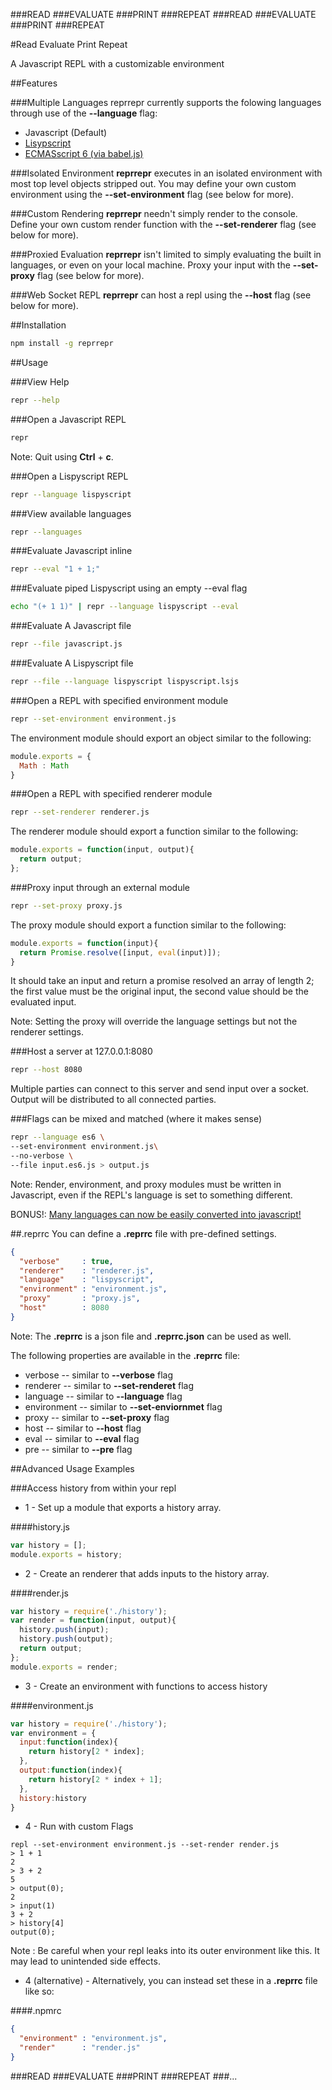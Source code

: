 ###READ
###EVALUATE
###PRINT
###REPEAT
###READ
###EVALUATE
###PRINT
###REPEAT

#Read Evaluate Print Repeat

A Javascript REPL with a customizable environment

##Features

###Multiple Languages
 reprrepr currently supports the folowing languages through use of the __--language__ flag:
  - Javascript (Default)
  - [Lisypscript](http://lispyscript.com/)
  - [ECMASscript 6 (via babel.js)](https://babeljs.io/)

###Isolated Environment
  __reprrepr__ executes in an isolated environment with most top level objects stripped out. You may define your own custom environment using the __--set-environment__ flag (see below for more).

###Custom Rendering
  __reprrepr__ needn't simply render to the console. Define your own custom render function with the __--set-renderer__ flag (see below for more).

###Proxied Evaluation
  __reprrepr__ isn't limited to simply evaluating the built in languages, or even on your local machine. Proxy your input with the  __--set-proxy__ flag (see below for more).

###Web Socket REPL
  __reprrepr__ can host a repl using the __--host__ flag (see below for more).

##Installation

```bash
npm install -g reprrepr
```

##Usage

###View Help
```bash
repr --help
```

###Open a Javascript REPL
```bash
repr
```
Note: Quit using __Ctrl__ + __c__.

###Open a Lispyscript REPL
```bash
repr --language lispyscript
```

###View available languages
```bash
repr --languages
```

###Evaluate Javascript inline
```bash
repr --eval "1 + 1;"

```
###Evaluate piped Lispyscript using an empty --eval flag
```bash
echo "(+ 1 1)" | repr --language lispyscript --eval
```

###Evaluate A Javascript file
```bash
repr --file javascript.js
```

###Evaluate A Lispyscript file
```bash
repr --file --language lispyscript lispyscript.lsjs
```

###Open a REPL with specified environment module
```bash
repr --set-environment environment.js
```
The environment module should export an object similar to the following:

```js
module.exports = {
  Math : Math
}
```

###Open a REPL with specified renderer module
```bash
repr --set-renderer renderer.js
```
The renderer module should export a function similar to the following:

```js
module.exports = function(input, output){
  return output;
};
```

###Proxy input through an external module
```bash
repr --set-proxy proxy.js
```
The proxy module should export a function similar to the following:

```js
module.exports = function(input){
  return Promise.resolve([input, eval(input)]);
}
```
It should take an input and return a promise resolved an array of length 2;
  the first value must be the original input,
  the second value should be the evaluated input.

Note: Setting the proxy will override the language settings
but not the renderer settings.

###Host a server at 127.0.0.1:8080
```bash
repr --host 8080
```
Multiple parties can connect to this server and send input over a socket.
Output will be distributed to all connected parties.


###Flags can be mixed and matched (where it makes sense)
```bash
repr --language es6 \
--set-environment environment.js\
--no-verbose \
--file input.es6.js > output.js
```
Note: Render, environment, and proxy modules must be written in Javascript, even if the REPL's language is set to something different.

BONUS!: [Many languages can now be easily converted into javascript!](https://github.com/jashkenas/coffeescript/wiki/List-of-languages-that-compile-to-JS)

##.reprrc
You can define a __.reprrc__ file with pre-defined settings.

```json
{
  "verbose"     : true,
  "renderer"    : "renderer.js",
  "language"    : "lispyscript",
  "environment" : "environment.js",
  "proxy"       : "proxy.js",
  "host"        : 8080
}
```
Note: The __.reprrc__ is a json file and __.reprrc.json__ can be used as well.

The following properties are available in the __.reprrc__ file:

  - verbose     -- similar to  __--verbose__ flag
  - renderer    -- similar to  __--set-renderet__ flag
  - language    -- similar to  __--language__ flag
  - environment -- similar to  __--set-enviornmet__ flag
  - proxy       -- similar to  __--set-proxy__ flag
  - host        -- similar to  __--host__ flag
  - eval        -- similar to  __--eval__ flag
  - pre         -- similar to  __--pre__ flag

##Advanced Usage Examples

###Access history from within your repl

 - 1 - Set up a module that exports a history array.

####history.js
```javascript
var history = [];
module.exports = history;
```

 - 2 - Create an renderer that adds inputs to the history array.

####render.js
```javascript
var history = require('./history');
var render = function(input, output){
  history.push(input);
  history.push(output);
  return output;
};
module.exports = render;
```

 - 3 - Create an environment with functions to access history

####environment.js

```javascript
var history = require('./history');
var environment = {
  input:function(index){
    return history[2 * index];
  },
  output:function(index){
    return history[2 * index + 1];
  },
  history:history
}
```
 - 4 - Run with custom Flags

```
repl --set-environment environment.js --set-render render.js
> 1 + 1
2
> 3 + 2
5
> output(0);
2
> input(1)
3 + 2
> history[4]
output(0);
```
Note : Be careful when your repl leaks into its outer environment like this.
It may lead to unintended side effects.

 - 4 (alternative) - Alternatively, you can instead set these in a __.reprrc__ file like so:

####.npmrc

```json
{
  "environment" : "environment.js",
  "render"      : "render.js"
}
```

###READ
###EVALUATE
###PRINT
###REPEAT
###...
